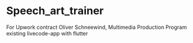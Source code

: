 # Speech_art_trainer

For Upwork contract
Oliver Schneewind, Multimedia Production
Program existing livecode-app with flutter
